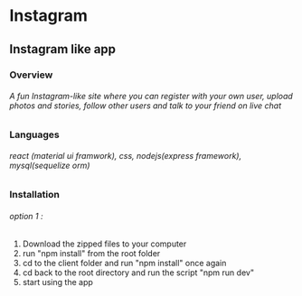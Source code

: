 # Instagram
## Instagram like app

### Overview
###### A fun Instagram-like site where you can register with your own user, upload photos and stories, follow other users and talk to your friend on live chat

### Languages
###### react (material ui framwork), css, nodejs(express framework), mysql(sequelize orm)  

### Installation
###### option 1 : 
1. Download the zipped files to your computer
2. run "npm install" from the root folder
3. cd to the client folder and run "npm install" once again
4. cd back to the root directory and run the script "npm run dev"
5. start using the app

